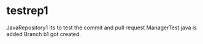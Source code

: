 # testrep1
JavaRepository1
Its to test the commit and pull request
ManagerTest.java is added
Branch b1 got created.

